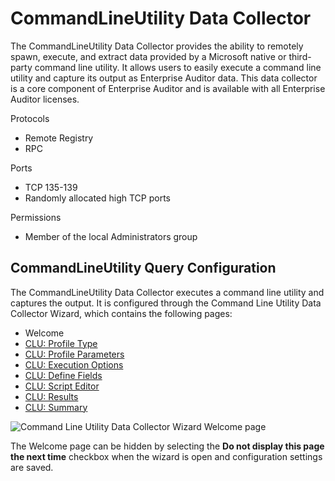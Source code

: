 # CommandLineUtility Data Collector

The CommandLineUtility Data Collector provides the ability to remotely spawn, execute, and extract
data provided by a Microsoft native or third-party command line utility. It allows users to easily
execute a command line utility and capture its output as Enterprise Auditor data. This data
collector is a core component of Enterprise Auditor and is available with all Enterprise Auditor
licenses.

Protocols

- Remote Registry
- RPC

Ports

- TCP 135-139
- Randomly allocated high TCP ports

Permissions

- Member of the local Administrators group

## CommandLineUtility Query Configuration

The CommandLineUtility Data Collector executes a command line utility and captures the output. It is
configured through the Command Line Utility Data Collector Wizard, which contains the following
pages:

- Welcome
- [CLU: Profile Type](/docs/accessanalyzer/11.6/admin/datacollector/commandlineutility/profiletype.md)
- [CLU: Profile Parameters](/docs/accessanalyzer/11.6/admin/datacollector/commandlineutility/profileparameters.md)
- [CLU: Execution Options](/docs/accessanalyzer/11.6/admin/datacollector/commandlineutility/executionoptions.md)
- [CLU: Define Fields](/docs/accessanalyzer/11.6/admin/datacollector/commandlineutility/definefields.md)
- [CLU: Script Editor](/docs/accessanalyzer/11.6/admin/datacollector/commandlineutility/scripteditor.md)
- [CLU: Results](/docs/accessanalyzer/11.6/admin/datacollector/commandlineutility/results.md)
- [CLU: Summary](/docs/accessanalyzer/11.6/admin/datacollector/commandlineutility/summary.md)

![Command Line Utility Data Collector Wizard Welcome page](/img/versioned_docs/activitymonitor_7.1/activitymonitor/install/welcome.webp)

The Welcome page can be hidden by selecting the **Do not display this page the next time** checkbox
when the wizard is open and configuration settings are saved.
